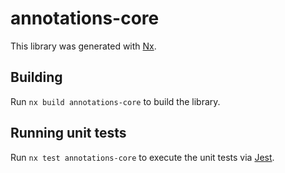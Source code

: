 # annotations-core

This library was generated with [Nx](https://nx.dev).

## Building

Run `nx build annotations-core` to build the library.

## Running unit tests

Run `nx test annotations-core` to execute the unit tests via [Jest](https://jestjs.io).
